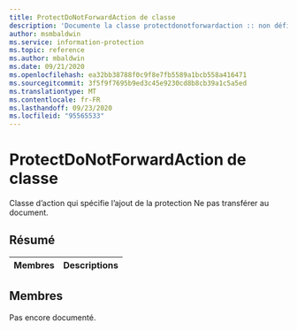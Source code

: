 ```yaml
---
title: ProtectDoNotForwardAction de classe
description: 'Documente la classe protectdonotforwardaction :: non définie du kit de développement logiciel (SDK) Microsoft Information Protection (MIP).'
author: msmbaldwin
ms.service: information-protection
ms.topic: reference
ms.author: mbaldwin
ms.date: 09/21/2020
ms.openlocfilehash: ea32bb38788f0c9f8e7fb5589a1bcb558a416471
ms.sourcegitcommit: 3f5f9f7695b9ed3c45e9230cd8b8cb39a1c5a5ed
ms.translationtype: MT
ms.contentlocale: fr-FR
ms.lasthandoff: 09/23/2020
ms.locfileid: "95565533"
---
```

# <a name="class-protectdonotforwardaction"></a>ProtectDoNotForwardAction de classe 
Classe d’action qui spécifie l’ajout de la protection Ne pas transférer au document.
  
## <a name="summary"></a>Résumé
 Membres                        | Descriptions                                
--------------------------------|---------------------------------------------
  
## <a name="members"></a>Membres
Pas encore documenté.
